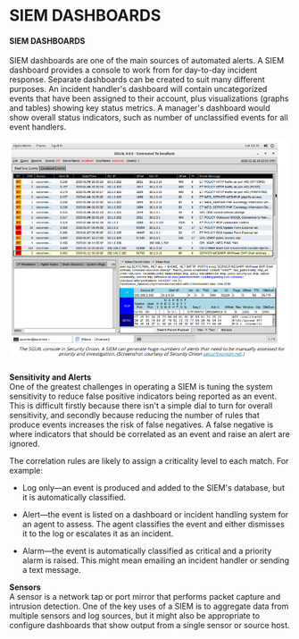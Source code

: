 # SIEM DASHBOARDS

#### SIEM DASHBOARDS

SIEM dashboards are one of the main sources of automated alerts. A SIEM dashboard provides a console to work from for day-to-day incident response. Separate dashboards can be created to suit many different purposes. An incident handler's dashboard will contain uncategorized events that have been assigned to their account, plus visualizations (graphs and tables) showing key status metrics. A manager's dashboard would show overall status indicators, such as number of unclassified events for all event handlers.

![](./img/siem.png)

**Sensitivity and Alerts**  
One of the greatest challenges in operating a SIEM is tuning the system sensitivity to reduce false positive indicators being reported as an event. This is difficult firstly because there isn't a simple dial to turn for overall sensitivity, and secondly because reducing the number of rules that produce events increases the risk of false negatives. A false negative is where indicators that should be correlated as an event and raise an alert are ignored.

The correlation rules are likely to assign a criticality level to each match. For example:

-   Log only—an event is produced and added to the SIEM's database, but it is automatically classified.
  
-   Alert—the event is listed on a dashboard or incident handling system for an agent to assess. The agent classifies the event and either dismisses it to the log or escalates it as an incident.
  
-   Alarm—the event is automatically classified as critical and a priority alarm is raised. This might mean emailing an incident handler or sending a text message.
  

**Sensors**  
A sensor is a network tap or port mirror that performs packet capture and intrusion detection. One of the key uses of a SIEM is to aggregate data from multiple sensors and log sources, but it might also be appropriate to configure dashboards that show output from a single sensor or source host.